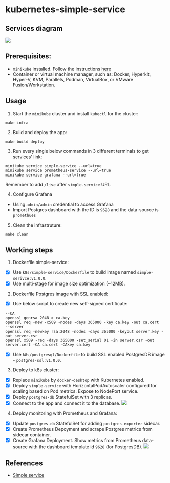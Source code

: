 # kubernetes-simple-service
## Services diagram
![](./images/k8s-simple-service.png)
## Prerequisites:
- `minikube` installed. Follow the instructions [here](https://minikube.sigs.k8s.io/docs/start/)
- Container or virtual machine manager, such as: Docker, Hyperkit, Hyper-V, KVM, Parallels, Podman, VirtualBox, or VMware Fusion/Workstation.
## Usage
1. Start the `minikube` cluster and install `kubectl` for the cluster:
```
make infra
```
2. Build and deploy the app:
```
make build deploy
```
3. Run every single below commands in 3 different terminals to get services' link:
```
minikube service simple-service --url=true 
minikube service prometheus-service --url=true 
minikube service grafana --url=true 
```
Remember to add `/live` after `simple-service` URL.

4. Configure Grafana
- Using `admin/admin` credential to access Grafana
- Import Postgres dashboard with the ID is `9628` and the data-source is `promethues`
5. Clean the infrastruture:
```
make clean
```
## Working steps
1. Dockerfile simple-service:
- [x] Use `k8s/simple-service/Dockerfile` to build image named `simple-serivce:v1.0.0`.
- [x] Use multi-stage for image size optimization (~12MB).
2. Dockerfile Postgres image with SSL enabled:
- [x] Use below script to create new self-signed certificate:
```
--CA
openssl genrsa 2048 > ca.key
openssl req -new -x509 -nodes -days 365000 -key ca.key -out ca.cert
--server
openssl req -newkey rsa:2048 -nodes -days 365000 -keyout server.key -out server.csr
openssl x509 -req -days 365000 -set_serial 01 -in server.csr -out server.cert -CA ca.cert -CAkey ca.key
```
- [x] Use `k8s/postgresql/Dockerfile` to build SSL enabled PostgresDB image - `postgres-ssl:v1.0.0`.
3. Deploy to k8s cluster:
- [x] Replace `minikube` by `docker-desktop` with Kubernetes enabled.
- [x] Deploy `simple-service` with HorizontalPodAutoscaler configured for scaling based on Pod metrics. Expose to NodePort service.
- [x] Deploy `postgres-db` StatefulSet with 3 replicas.
- [x] Connect to the app and connect it to the database.
![](./images/simple-service.png)
4. Deploy monitoring with Prometheus and Grafana:
- [x] Update `postgres-db` StatefulSet for adding `postgres-exporter` sidecar.
- [x] Create Prometheus Depoyment and scrape Postgres metrics from sidecar container.
- [x] Create Grafana Deployment. Show metrics from Prometheus data-source with the dashboard template id `9628` (for PostgresDB).
![](./images/grafana-dashboard.png)

## References
- [Simple service](https://github.com/Onefootball/simple-service)
